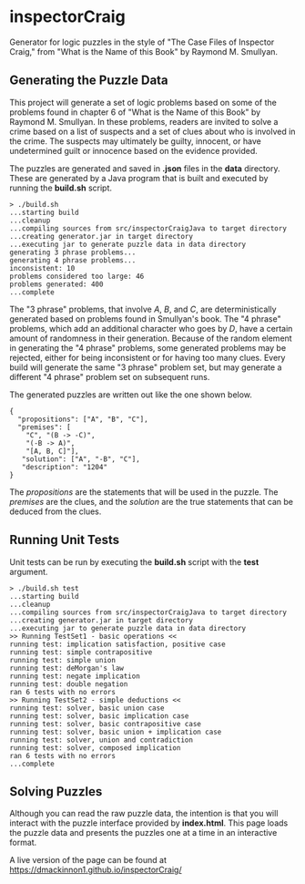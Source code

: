 # inspectorCraig
Generator for logic puzzles in the style of "The Case Files of Inspector Craig," from "What is the Name of this Book" by Raymond M. Smullyan.

## Generating the Puzzle Data

This project will generate a set of logic problems based on some of the problems found in chapter 6 of "What is the Name of this Book" by Raymond M. Smullyan.
In these problems, readers are invited to solve a crime based on a list of suspects and a set of clues about who is involved in the crime. The suspects may ultimately be guilty, innocent, or have undetermined guilt or innocence based on the evidence provided.

The puzzles are generated and saved in **.json** files in the **data** directory. These are generated by a Java program that is built and executed by running the **build.sh** script. 

```
> ./build.sh
...starting build
...cleanup
...compiling sources from src/inspectorCraigJava to target directory
...creating generator.jar in target directory
...executing jar to generate puzzle data in data directory
generating 3 phrase problems...
generating 4 phrase problems...
inconsistent: 10
problems considered too large: 46
problems generated: 400
...complete
```
The "3 phrase" problems, that involve *A*, *B*, and *C*, are deterministically generated based on problems found in Smullyan's book. The "4 phrase" problems, which add an additional character who goes by *D*, have a certain amount of randomness in their generation. Because of the random element in generating the "4 phrase" problems, some generated problems may be rejected, either for being inconsistent or for having too many clues. Every build will generate the same "3 phrase" problem set, but may generate a different "4 phrase" problem set on subsequent runs.

The generated puzzles are written out like the one shown below.

```
{
  "propositions": ["A", "B", "C"], 
  "premises": [
    "C", "(B -> -C)", 
    "(-B -> A)", 
    "[A, B, C]"], 
   "solution": ["A", "-B", "C"], 
   "description": "1204"
}	
```
The *propositions* are the statements that will be used in the puzzle. The *premises* are the clues, and the *solution* are the true statements that can be deduced from the clues.

## Running Unit Tests

Unit tests can be run by executing the **build.sh** script with the **test** argument.
```
> ./build.sh test
...starting build
...cleanup
...compiling sources from src/inspectorCraigJava to target directory
...creating generator.jar in target directory
...executing jar to generate puzzle data in data directory
>> Running TestSet1 - basic operations <<
running test: implication satisfaction, positive case
running test: simple contrapositive
running test: simple union
running test: deMorgan's law
running test: negate implication
running test: double negation
ran 6 tests with no errors
>> Running TestSet2 - simple deductions <<
running test: solver, basic union case
running test: solver, basic implication case
running test: solver, basic contrapositive case
running test: solver, basic union + implication case
running test: solver, union and contradiction
running test: solver, composed implication
ran 6 tests with no errors
...complete
```

## Solving Puzzles
Although you can read the raw puzzle data, the intention is that you will interact with the puzzle interface provided by **index.html**. This page loads the puzzle data and presents the puzzles one at a time in an interactive format.

A live version of the page can be found at https://dmackinnon1.github.io/inspectorCraig/
